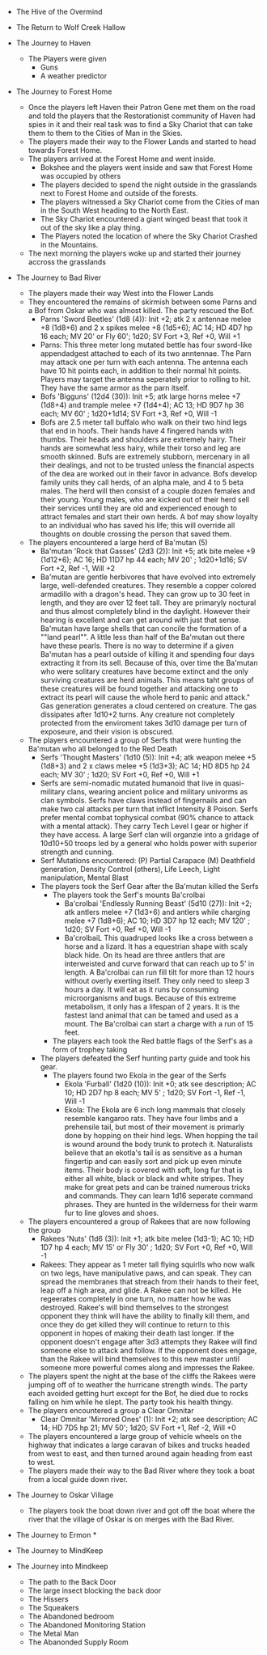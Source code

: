 * The Hive of the Overmind

* The Return to Wolf Creek Hallow

* The Journey to Haven
	* The Players were given 
		* Guns
		* A weather predictor
* The Journey to Forest Home
	* Once the players left Haven their Patron Gene met them on the road and told the players that the Restorationist community of Haven had spies in it and their real task was to find a Sky Chariot that can take them to them to the Cities of Man in the Skies.
	* The players made their way to the Flower Lands and started to head towards Forest Home.
	* The players arrived at the Forest Home and went inside.
		* Bokshee and the players went inside and saw that Forest Home was occupied by others
		* The players decided to spend the night outside in the grasslands next to Forest Home and outside of the forests.
		* The players witnessed a Sky Chariot come from the Cities of man in the South West heading to the North East.
		* The Sky Chariot encountered a giant winged beast that took it out of the sky like a play thing.  
		* The Players noted the location of where the Sky Chariot Crashed in the Mountains.
	* The next morning the players woke up and started their journey accross the grasslands
* The Journey to Bad River
	* The players made their way West into the Flower Lands
	* They encountered the remains of skirmish between some Parns and a Bof from Oskar who was almost killed.  The party rescued the Bof.
		* Parns 'Sword Beetles' (1d8 (4)): Init +2; atk 2 x antennae melee +8 (1d8+6) and 2 x spikes melee +8 (1d5+6); AC 14; HD 4D7 hp 16 each; MV 20' or Fly 60'; 1d20; SV Fort +3, Ref +0, Will +1
		* Parns: This three meter long mutated bettle has four sword-like appendadgest attached to each of its two anntennae.  	The Parn may attack one per turn with each antenna.  The antenna each have 10 hit points each, in addition to their normal hit points.  Players may target the antenna seperately prior to rolling to hit.  They have the same armor as the parn itself.
		* Bofs 'Bigguns' (12d4 (30)): Init +5; atk large horns melee +7 (1d8+4) and trample melee +7 (1d4+4); AC 13; HD 9D7 hp 36 each; MV 60' ; 1d20+1d14; SV Fort +3, Ref +0, Will -1
		* Bofs are 2.5 meter tall buffalo who walk on their two hind legs that end in hoofs.  Their hands have 4 fingered hands with thumbs.  Their heads and shoulders are extremely hairy. Their hands are somewhat less hairy, while their torso and leg are smooth skinned.	Bufs are extremely stubborn, mercenary in all their dealings, and not to be trusted unless the financial aspects of the dea are worked out in their favor in advance.  Bofs develop family units they call herds, of an alpha male, and 4 to 5 beta males.  The herd will then consist of a couple dozen females and their young.  Young males, who are kicked out of their herd sell their services until they are old and experienced enough to attract females and start their own herds.  A bof may show loyalty to an individual who has saved his life; this will override all thoughts on double crossing the person that saved them.
	* The players encountered a large herd of Ba'mutan (5)
		* Ba'mutan 'Rock that Gasses' (2d3 (2)): Init +5; atk bite melee +9 (1d12+6); AC 16; HD 11D7 hp 44 each; MV 20' ; 1d20+1d16; SV Fort +2, Ref -1, Will +2
		* Ba'mutan are gentle herbivores that have evolved into extremely large, well-defended creatures.  They resemble a copper colored armadillo with a dragon's head.  They can grow up to 30 feet in length, and they are over 12 feet tall.  They are primaryly noctural and thus almost completely blind in the daylight.  However their hearing is excellent and can get around with just that sense.   Ba'mutan have large shells that can concile the formation of a ""land pearl"".  A little less than half of the Ba'mutan out there have these pearls.  There is no way to determine if a given Ba'mutan has a pearl outside of killing it and spending four days extracting it from its sell.   Because of this, over time the Ba'mutan who were solitary creatures have become extinct and the only surviving creatures are herd animals.  This means taht groups of these creatures will be found together and attacking one to extract its pearl will cause the whole herd to panic and attack."	Gas generation generates a cloud centered on creature.  The gas dissipates after 1d10+2 turns.  Any creature not completely protected from the enviroment takes 3d10 damage per turn of exposeure, and their vision is obscured.
	* The players encountered a group of Serfs that were hunting the Ba'mutan who all belonged to the Red Death
		* Serfs 'Thought Masters' (1d10 (5)): Init +4; atk weapon melee +5 (1d8+3) and 2 x claws melee +5 (1d3+3); AC 14; HD 8D5 hp 24 each; MV 30' ; 1d20; SV Fort +0, Ref +0, Will +1	
		* Serfs are semi-nomadic mutated humanoid that live in quasi-military clans, wearing ancient police and military univorms as clan symbols.  	Serfs have claws instead of fingernails and can make two cal attacks per turn that inflict Intensity 8 Poison.  Serfs prefer mental combat tophysical combat (90% chance to attack with a mental attack).  They carry Tech Level I gear or higher if they have access.  A large Serf clan will organzie into a gridage of 10d10+50 troops led by a general who holds power with superior strength and cunning.
		* Serf Mutations encountered: (P) Partial Carapace (M) Deathfield generation, Density Control (others), Life Leech, Light manipulation, Mental Blast
		* The players took the Serf Gear after the Ba'mutan killed the Serfs
			* The players took the Serf's mounts Ba'crolbai
				* Ba'crolbai 'Endlessly Running Beast' (5d10 (27)): Init +2; atk antlers melee +7 (1d3+6) and antlers while charging melee +7 (1d8+6); AC 10; HD 3D7 hp 12 each; MV 120' ; 1d20; SV Fort +0, Ref +0, Will -1
				* Ba'crolbaiL This quadruped looks like a cross between a horse and a lizard.  It has a equestrian shape with scaly black hide.  On its head are three antlers that are interweisted and curve forward that can reach up to 5' in length. A Ba'crolbai can run fill tilt for more than 12 hours without overly exerting itself.  They only need to sleep 3 hours a day.  It will eat as it runs by consuming microorganisms and bugs.  Because of this extreme metabolism, it only has a lifespan of 2 years.  It is the fastest land animal that can be tamed and used as a mount.	The Ba'crolbai can start a charge with a run of 15 feet.
			* The players each took the Red battle flags of the Serf's as a form of trophey taking
		* The players defeated the Serf hunting party guide and took his gear.
			* The players found two Ekola in the gear of the Serfs
				* Ekola 'Furball' (1d20 (10)): Init +0; atk see description; AC 10; HD 2D7 hp 8 each; MV 5' ; 1d20; SV Fort -1, Ref -1, Will -1	
				* Ekola: The Ekola are 6 inch long mammals that closely resemble kangaroo rats.  They have four limbs and a prehensile tail, but most of their movement is primarly done by hopping on their hind legs.  When hopping the tail is wound around the body trunk to protech it.  Naturalists believe that an ekotla's tail is as sensitive as a human fingertip and can easily sort and pick up even minute items.  Their body is covered with soft, long fur that is either all white, black or black and white stripes. They make for great pets and can be trained numerous tricks and commands.  They can learn 1d16 seperate command phrases.  They are hunted in the wilderness for their warm fur to line gloves and shoes.
	* The players encountered a group of Rakees that are now following the group
		* Rakees 'Nuts' (1d6 (3)): Init +1; atk bite melee  (1d3-1); AC 10; HD 1D7 hp 4 each; MV 15' or Fly 30' ; 1d20; SV Fort +0, Ref +0, Will -1	
		* Rakees: They appear as 1 meter tall flying squirlls who now walk on two legs, have manipulative paws, and can speak.  They can spread the membranes that streach from their hands to their feet, leap off a high area, and glide.  	A Rakee can not be killed.  He regeerates completely in one turn, no matter how he was destroyed.  Rakee's will bind themselves to the strongest opponent they think will have the ability to finally kill them, and once they do get killed they will continue to return to this opponent in hopes of making their death last longer.  If the opponent doesn't engage after 3d3 attempts they Rakee will find someone else to attack and follow. If the opponent does engage, than the Rakee will bind themselves to this new master until someone more powerful comes along and impresses the Rakee.
	* The players spent the night at the base of the cliffs the Rakees were jumping off of to weather the hurricane strength winds.  The party each avoided getting hurt except for the Bof, he died due to rocks falling on him while he slept.  The party took his health thingy.
	* The players encountered a group a Clear Omnitar
		* Clear Omnitar 'Mirrored Ones' (1): Init +2; atk see description; AC 14; HD 7D5 hp 21; MV 50'; 1d20; SV Fort +1, Ref -2, Will +0
	* The players encountered a large group of vehicle wheels on the highway that indicates a large caravan of bikes and trucks headed from west to east, and then turned around again heading from east to west.
	* The players made their way to the Bad River where they took a boat from a local guide down river.
* The Journey to Oskar Village
	* The players took the boat down river and got off the boat where the river that the village of Oskar is on merges with the Bad River.

* The Journey to Ermon
	* 

* The Journey to MindKeep

* The Journey into Mindkeep
	* The path to the Back Door
	* The large insect blocking the back door
	* The Hissers
	* The Squeakers
	* The Abandoned bedroom
	* The Abandoned Monitoring Station
	* The Metal Man
	* The Abanonded Supply Room

